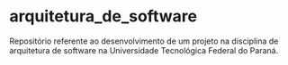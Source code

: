 # arquitetura_de_software
Repositório referente ao desenvolvimento de um projeto na disciplina de arquitetura de software na Universidade Tecnológica Federal do Paraná.
